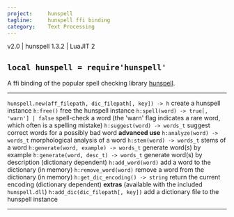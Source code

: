 ```yaml
---
project:     hunspell
tagline:     hunspell ffi binding
category:    Text Processing
---
```


v2.0 | hunspell 1.3.2 | LuaJIT 2

## `local hunspell = require'hunspell'`

A ffi binding of the popular spell checking library [hunspell][hunspell lib].

------------------------------------------------------------- ------------------------------------------------------------
`hunspell.new(aff_filepath, dic_filepath[, key]) -> h`        create a hunspell instance
`h:free()`                                                    free the hunspell instance
`h:spell(word) -> true[, 'warn'] | false`                     spell-check a word (the 'warn' flag indicates a rare word, which often is a spelling mistake)
`h:suggest(word) -> words_t`                                  suggest correct words for a possibly bad word
**advanced use**
`h:analyze(word) -> words_t`                                  morphological analysis of a word
`h:stem(word) -> words_t`                                     stems of a word
`h:generate(word, example) -> words_t`                        generate word(s) by example
`h:generate(word, desc_t) -> words_t`                         generate word(s) by description (dictionary dependent)
`h:add_word(word)`                                            add a word to the dictionary (in memory)
`h:remove_word(word)`                                         remove a word from the dictionary (in memory)
`h:get_dic_encoding() -> string`                              return the current encoding (dictionary dependent)
**extras** (available with the included `hunspell.dll`)
`h:add_dic(dic_filepath[, key])`                              add a dictionary file to the hunspell instance
------------------------------------------------------------- ------------------------------------------------------------

[hunspell lib]:    http://hunspell.sourceforge.net/
